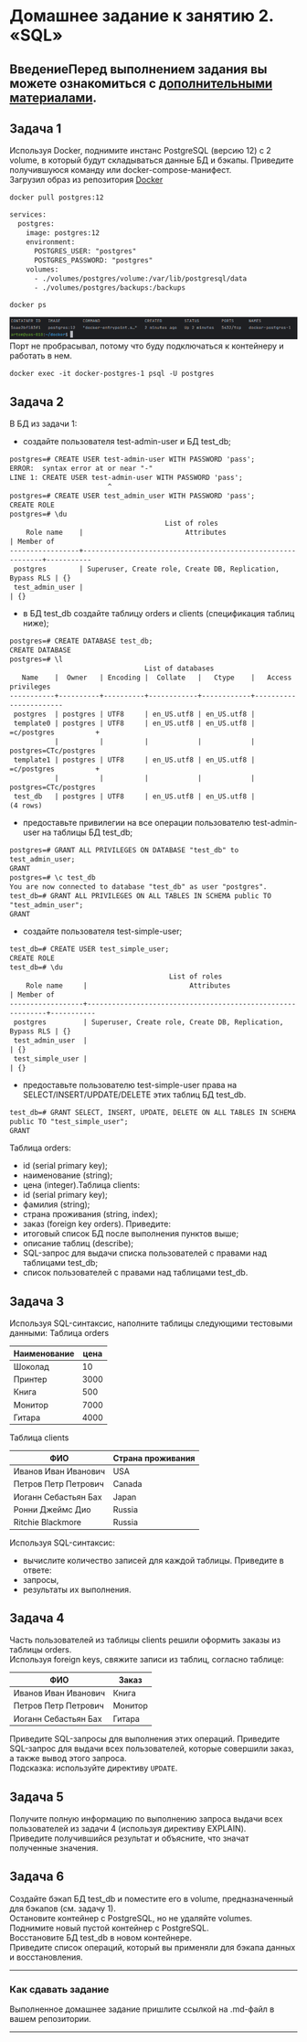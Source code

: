 # Домашнее задание к занятию 2. «SQL»
## ВведениеПеред выполнением задания вы можете ознакомиться с [дополнительными материалами](https://github.com/netology-code/virt-homeworks/blob/virt-11/additional/README.md).
## Задача 1
Используя Docker, поднимите инстанс PostgreSQL (версию 12) c 2 volume, в который будут складываться данные БД и бэкапы.
Приведите получившуюся команду или docker-compose-манифест.  
Загрузил образ из репозитория [Docker](https://hub.docker.com/_/postgres) 
```docker
docker pull postgres:12
```
```docker
services:
  postgres:
    image: postgres:12
    environment:
      POSTGRES_USER: "postgres"
      POSTGRES_PASSWORD: "postgres"
    volumes:
      - ./volumes/postgres/volume:/var/lib/postgresql/data
      - ./volumes/postgres/backups:/backups
```
```docker
docker ps
```
![Результат](./img/Pic1.png)  
Порт не пробрасывал, потому что буду подключаться к контейнеру и работать в нем.    
```docker
docker exec -it docker-postgres-1 psql -U postgres
```
## Задача 2
В БД из задачи 1:   
- создайте пользователя test-admin-user и БД test_db;  
```
postgres=# CREATE USER test-admin-user WITH PASSWORD 'pass';
ERROR:  syntax error at or near "-"
LINE 1: CREATE USER test-admin-user WITH PASSWORD 'pass';
                        ^
postgres=# CREATE USER test_admin_user WITH PASSWORD 'pass';
CREATE ROLE
postgres=# \du
                                      List of roles
    Role name    |                         Attributes                         | Member of 
-----------------+------------------------------------------------------------+-----------
 postgres        | Superuser, Create role, Create DB, Replication, Bypass RLS | {}
 test_admin_user |                                                            | {}
```
- в БД test_db создайте таблицу orders и clients (спeцификация таблиц ниже);  
``` 
postgres=# CREATE DATABASE test_db;
CREATE DATABASE
postgres=# \l
                                 List of databases
   Name    |  Owner   | Encoding |  Collate   |   Ctype    |   Access privileges   
-----------+----------+----------+------------+------------+-----------------------
 postgres  | postgres | UTF8     | en_US.utf8 | en_US.utf8 | 
 template0 | postgres | UTF8     | en_US.utf8 | en_US.utf8 | =c/postgres          +
           |          |          |            |            | postgres=CTc/postgres
 template1 | postgres | UTF8     | en_US.utf8 | en_US.utf8 | =c/postgres          +
           |          |          |            |            | postgres=CTc/postgres
 test_db   | postgres | UTF8     | en_US.utf8 | en_US.utf8 | 
(4 rows)

```
- предоставьте привилегии на все операции пользователю test-admin-user на таблицы БД test_db;  
```
postgres=# GRANT ALL PRIVILEGES ON DATABASE "test_db" to test_admin_user;
GRANT
postgres=# \c test_db
You are now connected to database "test_db" as user "postgres".
test_db=# GRANT ALL PRIVILEGES ON ALL TABLES IN SCHEMA public TO "test_admin_user";
GRANT
```
- создайте пользователя test-simple-user; 
```
test_db=# CREATE USER test_simple_user;
CREATE ROLE
test_db=# \du
                                       List of roles
    Role name     |                         Attributes                         | Member of 
------------------+------------------------------------------------------------+-----------
 postgres         | Superuser, Create role, Create DB, Replication, Bypass RLS | {}
 test_admin_user  |                                                            | {}
 test_simple_user |                                                            | {}
```
- предоставьте пользователю test-simple-user права на SELECT/INSERT/UPDATE/DELETE этих таблиц БД test_db.  
```
test_db=# GRANT SELECT, INSERT, UPDATE, DELETE ON ALL TABLES IN SCHEMA public TO "test_simple_user";
GRANT
```
Таблица orders:
- id (serial primary key);
- наименование (string);
- цена (integer).Таблица clients:
- id (serial primary key);
- фамилия (string);
- страна проживания (string, index);
- заказ (foreign key orders).
Приведите:
- итоговый список БД после выполнения пунктов выше;
- описание таблиц (describe);
- SQL-запрос для выдачи списка пользователей с правами над таблицами test_db;
- список пользователей с правами над таблицами test_db.
## Задача 3
Используя SQL-синтаксис, наполните таблицы следующими тестовыми данными:
Таблица orders

| Наименование | цена |
|--------------|------|
| Шоколад      | 10   |
| Принтер      | 3000 |
| Книга        | 500  |
| Монитор      | 7000 |
| Гитара       | 4000 |

Таблица clients

| ФИО                  | Страна проживания |
|----------------------|-------------------|
| Иванов Иван Иванович | USA               |
| Петров Петр Петрович | Canada            |
| Иоганн Себастьян Бах | Japan             |
| Ронни Джеймс Дио     | Russia            |
| Ritchie Blackmore    | Russia            |
Используя SQL-синтаксис:
- вычислите количество записей для каждой таблицы.
Приведите в ответе:    
- запросы,    
- результаты их выполнения.
## Задача 4
Часть пользователей из таблицы clients решили оформить заказы из таблицы orders.  
Используя foreign keys, свяжите записи из таблиц, согласно таблице:  

| ФИО                  | Заказ   |
|----------------------|---------|
| Иванов Иван Иванович | Книга   |
| Петров Петр Петрович | Монитор |
| Иоганн Себастьян Бах | Гитара  |

Приведите SQL-запросы для выполнения этих операций. 
Приведите SQL-запрос для выдачи всех пользователей, которые совершили заказ, а также вывод этого запроса.  
Подсказка: используйте директиву `UPDATE`.  
## Задача 5
Получите полную информацию по выполнению запроса выдачи всех пользователей из задачи 4 (используя директиву EXPLAIN).  
Приведите получившийся результат и объясните, что значат полученные значения.  
## Задача 6
Создайте бэкап БД test_db и поместите его в volume, предназначенный для бэкапов (см. задачу 1).  
Остановите контейнер с PostgreSQL, но не удаляйте volumes. Поднимите новый пустой контейнер с PostgreSQL.  
Восстановите БД test_db в новом контейнере.  
Приведите список операций, который вы применяли для бэкапа данных и восстановления.   

---
### Как сдавать задание
Выполненное домашнее задание пришлите ссылкой на .md-файл в вашем репозитории.

---